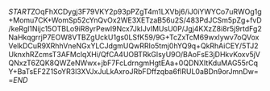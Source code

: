 $START$ZOqFhXCDygj3F79VKY2p93pPZgT4m1LXVbj6/iJ0iYWYCo7uRWOg1g+Momu7CK+WomSp52cYnQvOx2WE3XETzaB56u2S/483PdJCSm5pZg+fvD/keRgl1Nijc15OTBLo9iR8yrPewI9Ncx7JklJvIMUsU0P/Jgj4KXzZ8i8r5j9rtdFg2NaHkqgrrjP7EOW8VTBZgUckU1gs0LSfK59/9G+TcZxTcM69wxIywv7oQVoxVelkDCuR9XRhhVneNGxYLCJdgmUQwRRIo5tmj0hYQ9q+QkRhAiCEY/5TJ2UknxhRZcmsT3AFMclqXHi/QfCA4UOBTRkGlsyU9O/BAoFsE3jDHkvKoxv5jVQNxzT6ZQK8QWZeNWwx+jbF7FcLdrngmHgtEAa+0QDNXItKduMAG55rCqY+BaTsEF2Z1SoYR3l3XVJxJuLkAxroJRbFDffzqba6flRUL0aBDn9orJmnDw==$END$